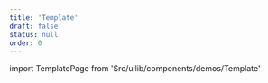 ```yaml
---
title: 'Template'
draft: false
status: null
order: 0
---
```


<!--
  ATTENTION: This file is auto generated by using "makeDemosFactory".
  Do not change the content!
-->

import TemplatePage from 'Src/uilib/components/demos/Template'

<TemplatePage />
